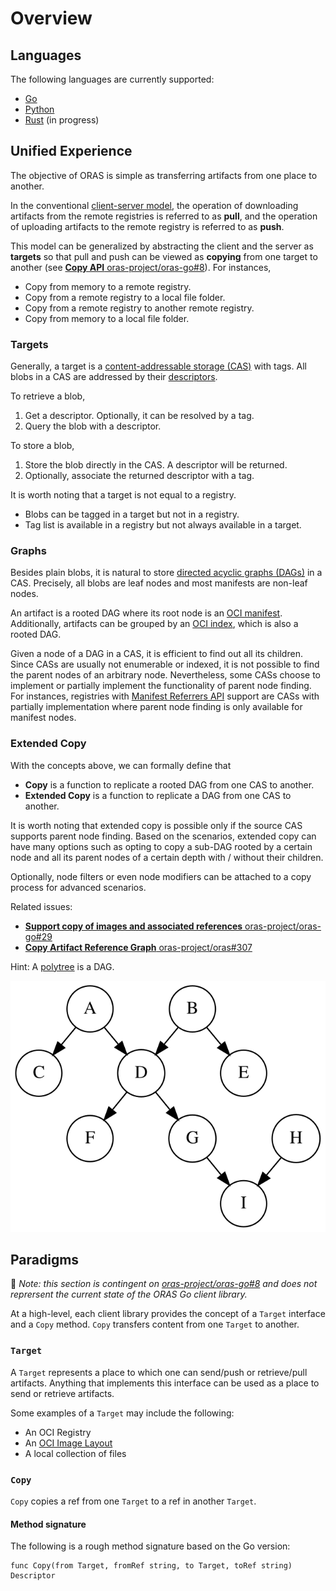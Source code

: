 # Overview

## Languages

The following languages are currently supported:

- [Go](./Go/)
- [Python](https://oras-project.github.io/oras-py/getting_started/user-guide.html) 
- [Rust](./2_rust) (in progress)

## Unified Experience

The objective of ORAS is simple as transferring artifacts from one place to another.

In the conventional [client-server model](https://en.wikipedia.org/wiki/Client%E2%80%93server_model), the operation of downloading artifacts from the remote registries is referred to as **pull**, and the operation of uploading artifacts to the remote registry is referred to as **push**.

This model can be generalized by abstracting the client and the server as **targets** so that pull and push can be viewed as **copying** from one target to another (see [**Copy API** oras-project/oras-go#8](https://github.com/oras-project/oras-go/pull/8)).
For instances,

- Copy from memory to a remote registry.
- Copy from a remote registry to a local file folder.
- Copy from a remote registry to another remote registry.
- Copy from memory to a local file folder.

### Targets

Generally, a target is a [content-addressable storage (CAS)](https://en.wikipedia.org/wiki/Content-addressable_storage) with tags.
All blobs in a CAS are addressed by their [descriptors](https://github.com/opencontainers/image-spec/blob/main/descriptor.md).

To retrieve a blob,

1. Get a descriptor. Optionally, it can be resolved by a tag.
2. Query the blob with a descriptor.

To store a blob,

1. Store the blob directly in the CAS. A descriptor will be returned.
2. Optionally, associate the returned descriptor with a tag.

It is worth noting that a target is not equal to a registry.

- Blobs can be tagged in a target but not in a registry.
- Tag list is available in a registry but not always available in a target.

### Graphs

Besides plain blobs, it is natural to store [directed acyclic graphs (DAGs)](https://en.wikipedia.org/wiki/Directed_acyclic_graph) in a CAS.
Precisely, all blobs are leaf nodes and most manifests are non-leaf nodes.

An artifact is a rooted DAG where its root node is an [OCI manifest](https://github.com/opencontainers/image-spec/blob/main/manifest.md).
Additionally, artifacts can be grouped by an [OCI index](https://github.com/opencontainers/image-spec/blob/main/image-index.md), which is also a rooted DAG.

Given a node of a DAG in a CAS, it is efficient to find out all its children.
Since CASs are usually not enumerable or indexed, it is not possible to find the parent nodes of an arbitrary node.
Nevertheless, some CASs choose to implement or partially implement the functionality of parent node finding.
For instances, registries with [Manifest Referrers API](https://github.com/oras-project/artifacts-spec/blob/main/manifest-referrers-api.md) support are CASs with partially implementation where parent node finding is only available for manifest nodes.

### Extended Copy

With the concepts above, we can formally define that

- **Copy** is a function to replicate a rooted DAG from one CAS to another.
- **Extended Copy** is a function to replicate a DAG from one CAS to another.

It is worth noting that extended copy is possible only if the source CAS supports parent node finding.
Based on the scenarios, extended copy can have many options such as opting to copy a sub-DAG rooted by a certain node and all its parent nodes of a certain depth with / without their children.

Optionally, node filters or even node modifiers can be attached to a copy process for advanced scenarios.

Related issues:

- [**Support copy of images and associated references** oras-project/oras-go#29](https://github.com/oras-project/oras-go/issues/29)
- [**Copy Artifact Reference Graph** oras-project/oras#307](https://github.com/oras-project/oras/issues/307)

Hint: A [polytree](https://en.wikipedia.org/wiki/Polytree) is a DAG.

![polytree](index/polytree.svg)

## Paradigms

🚧 *Note: this section is contingent on
[oras-project/oras-go#8](https://github.com/oras-project/oras-go/pull/8) and
does not reprersent the current state of the ORAS Go client library.*

At a high-level, each client library provides the concept of a `Target` interface
and a `Copy` method. `Copy` transfers content from one `Target` to another.

### `Target`

A `Target` represents a place to which one can send/push or retrieve/pull artifacts.
Anything that implements this interface can be used as a place to send
or retrieve artifacts.

Some examples of a `Target` may include the following:

- An OCI Registry
- An [OCI Image Layout](https://github.com/opencontainers/image-spec/blob/master/image-layout.md)
- A local collection of files

### `Copy`

`Copy` copies a ref from one `Target` to a ref in another `Target`.

#### Method signature

The following is a rough method signature based on the Go version:

```
func Copy(from Target, fromRef string, to Target, toRef string) Descriptor
```
